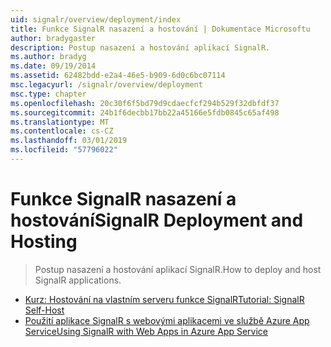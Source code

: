 ```yaml
---
uid: signalr/overview/deployment/index
title: Funkce SignalR nasazení a hostování | Dokumentace Microsoftu
author: bradygaster
description: Postup nasazení a hostování aplikací SignalR.
ms.author: bradyg
ms.date: 09/19/2014
ms.assetid: 62482bdd-e2a4-46e5-b909-6d0c6bc07114
msc.legacyurl: /signalr/overview/deployment
msc.type: chapter
ms.openlocfilehash: 20c30f6f5bd79d9cdaecfcf294b529f32dbfdf37
ms.sourcegitcommit: 24b1f6decbb17bb22a45166e5fdb0845c65af498
ms.translationtype: MT
ms.contentlocale: cs-CZ
ms.lasthandoff: 03/01/2019
ms.locfileid: "57796022"
---
```

<a name="signalr-deployment-and-hosting"></a><span data-ttu-id="61ae7-103">Funkce SignalR nasazení a hostování</span><span class="sxs-lookup"><span data-stu-id="61ae7-103">SignalR Deployment and Hosting</span></span>
====================
> <span data-ttu-id="61ae7-104">Postup nasazení a hostování aplikací SignalR.</span><span class="sxs-lookup"><span data-stu-id="61ae7-104">How to deploy and host SignalR applications.</span></span>


- [<span data-ttu-id="61ae7-105">Kurz: Hostování na vlastním serveru funkce SignalR</span><span class="sxs-lookup"><span data-stu-id="61ae7-105">Tutorial: SignalR Self-Host</span></span>](tutorial-signalr-self-host.md)
- [<span data-ttu-id="61ae7-106">Použití aplikace SignalR s webovými aplikacemi ve službě Azure App Service</span><span class="sxs-lookup"><span data-stu-id="61ae7-106">Using SignalR with Web Apps in Azure App Service</span></span>](using-signalr-with-azure-web-sites.md)
